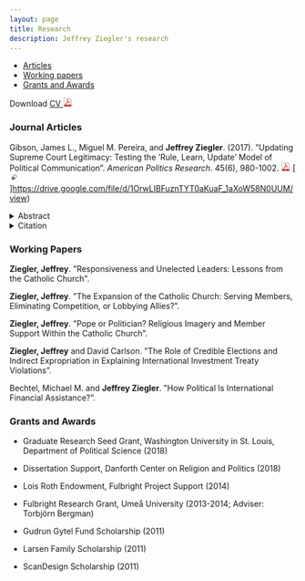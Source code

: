 ```yaml
---
layout: page
title: Research
description: Jeffrey Ziegler's research
---
```


<div class="navbar">
    <div class="navbar-inner">
        <ul class="nav">
            <li><a href="#articles">Articles</a></li>
            <li><a href="#workingPapers">Working papers</a></li>
            <li><a href="#grants">Grants and Awards</a></li>
        </ul>
    </div>
</div>
            
Download <a href="https://drive.google.com/open?id=1tBMW3yqCl2WfRwRRfyTYkDypJOkOb961">	CV <img src="icons16/pdf-icon.png" alt="hi" class="inline"/>
</a>

### <a name="articles"></a>Journal Articles

Gibson, James L., Miguel M. Pereira, and **Jeffrey Ziegler**. (2017). ”Updating Supreme Court Legitimacy: Testing
the ’Rule, Learn, Update’ Model of Political Communication”. *American Politics Research*. 45(6), 980-1002.
[![pdf](icons16/pdf-icon.png)](https://drive.google.com/file/d/1YHqTlVkxxMtOSetTqnR4V8dhUR-LXqXT/view) [![pdf](icons16/supp-icon.png)]https://drive.google.com/file/d/1OrwLIBFuznTYT0aKuaF_1aXoW58N0UUM/view)


<details><summary> Abstract </summary>
<p>
Test
</p>
</details>

<details><summary> Citation </summary>
<p>
<pre>
@article{bibGibsonPereiraZiegler2017,
  title={Updating Supreme Court Legitimacy: Testing the “Rule, Learn, Update” Model of Political Communication},
  author={Gibson, James L. and Pereira, Miguel M. and Ziegler, Jeffrey},
  journal={American Politics Research},
  volume={45},
  number={6},
  pages={980--1002},
  year={2017},
}
</pre>
</p>
</details>

### <a name="workingPapers"></a>Working Papers

**Ziegler, Jeffrey**. ”Responsiveness and Unelected Leaders: Lessons from the Catholic Church".

**Ziegler, Jeffrey**. ”The Expansion of the Catholic Church: Serving Members, Eliminating Competition, or Lobbying Allies?”.

**Ziegler, Jeffrey**. ”Pope or Politician? Religious Imagery and Member Support Within the Catholic Church”.

**Ziegler, Jeffrey** and David Carlson. ”The Role of Credible Elections and Indirect Expropriation in Explaining International Investment Treaty Violations”.

Bechtel, Michael M. and **Jeffrey Ziegler**. ”How Political Is International Financial Assistance?”.

### <a name="articles"></a>Grants and Awards

- Graduate Research Seed Grant, Washington University in St. Louis, Department of Political Science (2018)

- Dissertation Support, Danforth Center on Religion and Politics (2018)

- Lois Roth Endowment, Fulbright Project Support (2014)

- Fulbright Research Grant, Umeå University (2013-2014; Adviser: Torbjörn Bergman)

- Gudrun Gytel Fund Scholarship (2011)

- Larsen Family Scholarship (2011)

- ScanDesign Scholarship (2011)
